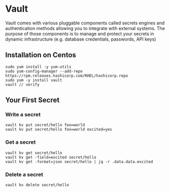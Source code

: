 # Vault
Vault comes with various pluggable components called secrets engines and authentication methods allowing you to integrate with external systems. 
The purpose of those components is to manage and protect your secrets in dynamic infrastructure (e.g. database credentials, passwords, API keys)

## Installation on Centos
```
sudo yum install -y yum-utils
sudo yum-config-manager --add-repo https://rpm.releases.hashicorp.com/RHEL/hashicorp.repo
sudo yum -y install vault
vault // verify
```

## Your First Secret
### Write a secret
```
vault kv put secret/hello foo=world
vault kv put secret/hello foo=world excited=yes
```
### Get a secret
```
vault kv get secret/hello
vault kv get -field=excited secret/hello
vault kv get -format=json secret/hello | jq -r .data.data.excited
```
### Delete a secret
```
vault kv delete secret/hello
```
